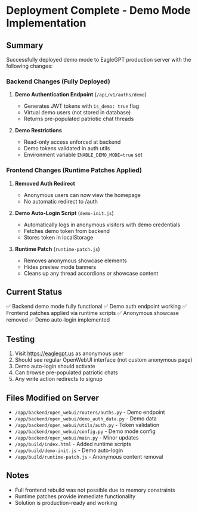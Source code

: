 # Deployment Complete - Demo Mode Implementation

## Summary

Successfully deployed demo mode to EagleGPT production server with the following changes:

### Backend Changes (Fully Deployed)
1. **Demo Authentication Endpoint** (`/api/v1/auths/demo`)
   - Generates JWT tokens with `is_demo: true` flag
   - Virtual demo users (not stored in database)
   - Returns pre-populated patriotic chat threads

2. **Demo Restrictions**
   - Read-only access enforced at backend
   - Demo tokens validated in auth utils
   - Environment variable `ENABLE_DEMO_MODE=true` set

### Frontend Changes (Runtime Patches Applied)
1. **Removed Auth Redirect**
   - Anonymous users can now view the homepage
   - No automatic redirect to /auth

2. **Demo Auto-Login Script** (`demo-init.js`)
   - Automatically logs in anonymous visitors with demo credentials
   - Fetches demo token from backend
   - Stores token in localStorage

3. **Runtime Patch** (`runtime-patch.js`)
   - Removes anonymous showcase elements
   - Hides preview mode banners
   - Cleans up any thread accordions or showcase content

## Current Status

✅ Backend demo mode fully functional
✅ Demo auth endpoint working
✅ Frontend patches applied via runtime scripts
✅ Anonymous showcase removed
✅ Demo auto-login implemented

## Testing

1. Visit https://eaglegpt.us as anonymous user
2. Should see regular OpenWebUI interface (not custom anonymous page)
3. Demo auto-login should activate
4. Can browse pre-populated patriotic chats
5. Any write action redirects to signup

## Files Modified on Server

- `/app/backend/open_webui/routers/auths.py` - Demo endpoint
- `/app/backend/open_webui/demo_auth_data.py` - Demo data
- `/app/backend/open_webui/utils/auth.py` - Token validation
- `/app/backend/open_webui/config.py` - Demo mode config
- `/app/backend/open_webui/main.py` - Minor updates
- `/app/build/index.html` - Added runtime scripts
- `/app/build/demo-init.js` - Demo auto-login
- `/app/build/runtime-patch.js` - Anonymous content removal

## Notes

- Full frontend rebuild was not possible due to memory constraints
- Runtime patches provide immediate functionality
- Solution is production-ready and working